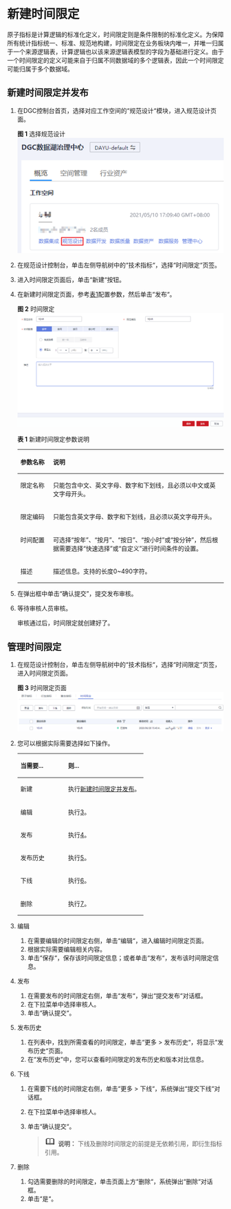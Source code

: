 # 新建时间限定<a name="dgc_01_0614"></a>

原子指标是计算逻辑的标准化定义，时间限定则是条件限制的标准化定义。为保障所有统计指标统一、标准、规范地构建，时间限定在业务板块内唯一，并唯一归属于一个来源逻辑表，计算逻辑也以该来源逻辑表模型的字段为基础进行定义。由于一个时间限定的定义可能来自于归属不同数据域的多个逻辑表，因此一个时间限定可能归属于多个数据域。

## 新建时间限定并发布<a name="zh-cn_topic_0169427442_section12931330310"></a>

1.  在DGC控制台首页，选择对应工作空间的“规范设计“模块，进入规范设计页面。

    **图 1**  选择规范设计<a name="dgc_01_0623_dgc_01_0009_fig1540042925813"></a>  
    ![](figures/选择规范设计.png "选择规范设计")

2.  在规范设计控制台，单击左侧导航树中的“技术指标“，选择“时间限定“页签。
3.  进入时间限定页面后，单击“新建“按钮。
4.  在新建时间限定页面，参考[表1](#table18469131994611)配置参数，然后单击“发布“。

    **图 2**  时间限定<a name="fig1346911194461"></a>  
    ![](figures/时间限定.png "时间限定")

    **表 1**  新建时间限定参数说明

    <a name="table18469131994611"></a>
    <table><thead align="left"><tr id="row0469181954618"><th class="cellrowborder" valign="top" width="15.83%" id="mcps1.2.3.1.1"><p id="p17469181964616"><a name="p17469181964616"></a><a name="p17469181964616"></a>参数名称</p>
    </th>
    <th class="cellrowborder" valign="top" width="84.17%" id="mcps1.2.3.1.2"><p id="p646921917461"><a name="p646921917461"></a><a name="p646921917461"></a>说明</p>
    </th>
    </tr>
    </thead>
    <tbody><tr id="row446921912461"><td class="cellrowborder" valign="top" width="15.83%" headers="mcps1.2.3.1.1 "><p id="p10469119114610"><a name="p10469119114610"></a><a name="p10469119114610"></a>限定名称</p>
    </td>
    <td class="cellrowborder" valign="top" width="84.17%" headers="mcps1.2.3.1.2 "><p id="p1246961917462"><a name="p1246961917462"></a><a name="p1246961917462"></a>只能包含中文、英文字母、数字和下划线，且必须以中文或英文字母开头。</p>
    </td>
    </tr>
    <tr id="row10469819124613"><td class="cellrowborder" valign="top" width="15.83%" headers="mcps1.2.3.1.1 "><p id="p14691191464"><a name="p14691191464"></a><a name="p14691191464"></a>限定编码</p>
    </td>
    <td class="cellrowborder" valign="top" width="84.17%" headers="mcps1.2.3.1.2 "><p id="p13469201994614"><a name="p13469201994614"></a><a name="p13469201994614"></a>只能包含英文字母、数字和下划线，且必须以英文字母开头。</p>
    </td>
    </tr>
    <tr id="row6469111910466"><td class="cellrowborder" valign="top" width="15.83%" headers="mcps1.2.3.1.1 "><p id="p124691199465"><a name="p124691199465"></a><a name="p124691199465"></a>时间配置</p>
    </td>
    <td class="cellrowborder" valign="top" width="84.17%" headers="mcps1.2.3.1.2 "><p id="p246911195464"><a name="p246911195464"></a><a name="p246911195464"></a>可选择“按年”、“按月”、“按日”、“按小时”或“按分钟”，然后根据需要选择“快速选择”或“自定义”进行时间条件的设置。</p>
    </td>
    </tr>
    <tr id="row1946918195462"><td class="cellrowborder" valign="top" width="15.83%" headers="mcps1.2.3.1.1 "><p id="p1746916191461"><a name="p1746916191461"></a><a name="p1746916191461"></a>描述</p>
    </td>
    <td class="cellrowborder" valign="top" width="84.17%" headers="mcps1.2.3.1.2 "><p id="p84691419154616"><a name="p84691419154616"></a><a name="p84691419154616"></a>描述信息。支持的长度0~490字符。</p>
    </td>
    </tr>
    </tbody>
    </table>

5.  在弹出框中单击“确认提交”，提交发布审核。
6.  等待审核人员审核。

    审核通过后，时间限定就创建好了。


## 管理时间限定<a name="zh-cn_topic_0169427442_section9146332479"></a>

1.  在规范设计控制台，单击左侧导航树中的“技术指标“，选择“时间限定“页签，进入时间限定页面。

    **图 3**  时间限定页面<a name="fig1847618313388"></a>  
    ![](figures/时间限定页面.png "时间限定页面")

2.  您可以根据实际需要选择如下操作。

    <a name="zh-cn_topic_0169427442_table4745205417"></a>
    <table><thead align="left"><tr id="zh-cn_topic_0169427442_row167461051211"><th class="cellrowborder" valign="top" width="37.9%" id="mcps1.1.3.1.1"><p id="zh-cn_topic_0169427442_p1074665817"><a name="zh-cn_topic_0169427442_p1074665817"></a><a name="zh-cn_topic_0169427442_p1074665817"></a>当需要...</p>
    </th>
    <th class="cellrowborder" valign="top" width="62.1%" id="mcps1.1.3.1.2"><p id="zh-cn_topic_0169427442_p1974605812"><a name="zh-cn_topic_0169427442_p1974605812"></a><a name="zh-cn_topic_0169427442_p1974605812"></a>则...</p>
    </th>
    </tr>
    </thead>
    <tbody><tr id="zh-cn_topic_0169427442_row1718912178219"><td class="cellrowborder" valign="top" width="37.9%" headers="mcps1.1.3.1.1 "><p id="zh-cn_topic_0169427442_p6190111716219"><a name="zh-cn_topic_0169427442_p6190111716219"></a><a name="zh-cn_topic_0169427442_p6190111716219"></a>新建</p>
    </td>
    <td class="cellrowborder" valign="top" width="62.1%" headers="mcps1.1.3.1.2 "><p id="zh-cn_topic_0169427442_p1719011179218"><a name="zh-cn_topic_0169427442_p1719011179218"></a><a name="zh-cn_topic_0169427442_p1719011179218"></a>执行<a href="#zh-cn_topic_0169427442_section12931330310">新建时间限定并发布</a>。</p>
    </td>
    </tr>
    <tr id="zh-cn_topic_0169427442_row137468516113"><td class="cellrowborder" valign="top" width="37.9%" headers="mcps1.1.3.1.1 "><p id="zh-cn_topic_0169427442_p137461358120"><a name="zh-cn_topic_0169427442_p137461358120"></a><a name="zh-cn_topic_0169427442_p137461358120"></a>编辑</p>
    </td>
    <td class="cellrowborder" valign="top" width="62.1%" headers="mcps1.1.3.1.2 "><p id="zh-cn_topic_0169427442_p107461651412"><a name="zh-cn_topic_0169427442_p107461651412"></a><a name="zh-cn_topic_0169427442_p107461651412"></a>执行<a href="#li367549172317">3</a>。</p>
    </td>
    </tr>
    <tr id="zh-cn_topic_0169427442_row1746651110"><td class="cellrowborder" valign="top" width="37.9%" headers="mcps1.1.3.1.1 "><p id="zh-cn_topic_0169427442_p17468514113"><a name="zh-cn_topic_0169427442_p17468514113"></a><a name="zh-cn_topic_0169427442_p17468514113"></a>发布</p>
    </td>
    <td class="cellrowborder" valign="top" width="62.1%" headers="mcps1.1.3.1.2 "><p id="zh-cn_topic_0169427442_p074645113"><a name="zh-cn_topic_0169427442_p074645113"></a><a name="zh-cn_topic_0169427442_p074645113"></a>执行<a href="#li186715497233">4</a>。</p>
    </td>
    </tr>
    <tr id="row12474112811489"><td class="cellrowborder" valign="top" width="37.9%" headers="mcps1.1.3.1.1 "><p id="p1247512834814"><a name="p1247512834814"></a><a name="p1247512834814"></a>发布历史</p>
    </td>
    <td class="cellrowborder" valign="top" width="62.1%" headers="mcps1.1.3.1.2 "><p id="p74759289485"><a name="p74759289485"></a><a name="p74759289485"></a>执行<a href="#li84726392483">5</a>。</p>
    </td>
    </tr>
    <tr id="zh-cn_topic_0169427442_row195105118312"><td class="cellrowborder" valign="top" width="37.9%" headers="mcps1.1.3.1.1 "><p id="zh-cn_topic_0169427442_p13178108319"><a name="zh-cn_topic_0169427442_p13178108319"></a><a name="zh-cn_topic_0169427442_p13178108319"></a>下线</p>
    </td>
    <td class="cellrowborder" valign="top" width="62.1%" headers="mcps1.1.3.1.2 "><p id="zh-cn_topic_0169427442_p2317210132"><a name="zh-cn_topic_0169427442_p2317210132"></a><a name="zh-cn_topic_0169427442_p2317210132"></a>执行<a href="#li1767449102313">6</a>。</p>
    </td>
    </tr>
    <tr id="zh-cn_topic_0169427442_row9597213538"><td class="cellrowborder" valign="top" width="37.9%" headers="mcps1.1.3.1.1 "><p id="zh-cn_topic_0169427442_p145861712936"><a name="zh-cn_topic_0169427442_p145861712936"></a><a name="zh-cn_topic_0169427442_p145861712936"></a>删除</p>
    </td>
    <td class="cellrowborder" valign="top" width="62.1%" headers="mcps1.1.3.1.2 "><p id="zh-cn_topic_0169427442_p658616128311"><a name="zh-cn_topic_0169427442_p658616128311"></a><a name="zh-cn_topic_0169427442_p658616128311"></a>执行<a href="#li76712493237">7</a>。</p>
    </td>
    </tr>
    </tbody>
    </table>

3.  <a name="li367549172317"></a>编辑
    1.  在需要编辑的时间限定右侧，单击“编辑“，进入编辑时间限定页面。
    2.  根据实际需要编辑相关内容。
    3.  单击“保存“，保存该时间限定信息；或者单击“发布“，发布该时间限定信息。

4.  <a name="li186715497233"></a>发布
    1.  在需要发布的时间限定右侧，单击“发布“，弹出“提交发布“对话框。
    2.  在下拉菜单中选择审核人。
    3.  单击“确认提交“。

5.  <a name="li84726392483"></a>发布历史
    1.  在列表中，找到所需查看的时间限定，单击“更多 \> 发布历史“，将显示“发布历史“页面。
    2.  在“发布历史”中，您可以查看时间限定的发布历史和版本对比信息。

6.  <a name="li1767449102313"></a>下线
    1.  在需要下线的时间限定右侧，单击“更多 \> 下线“，系统弹出“提交下线“对话框。
    2.  在下拉菜单中选择审核人。
    3.  单击“确认提交“。

        >![](public_sys-resources/icon-note.gif) **说明：** 
        >下线及删除时间限定的前提是无依赖引用，即衍生指标引用。


7.  <a name="li76712493237"></a>删除
    1.  勾选需要删除的时间限定，单击页面上方“删除“，系统弹出“删除“对话框。
    2.  单击“是“。


